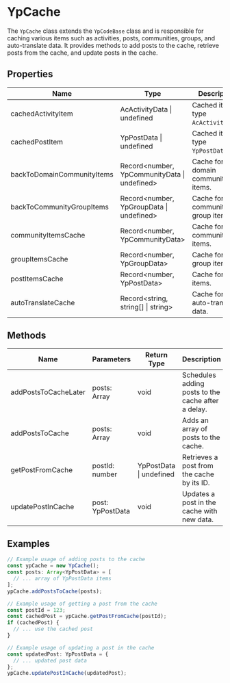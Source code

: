 # YpCache

The `YpCache` class extends the `YpCodeBase` class and is responsible for caching various items such as activities, posts, communities, groups, and auto-translate data. It provides methods to add posts to the cache, retrieve posts from the cache, and update posts in the cache.

## Properties

| Name                          | Type                                             | Description                                           |
|-------------------------------|--------------------------------------------------|-------------------------------------------------------|
| cachedActivityItem            | AcActivityData \| undefined                      | Cached item of type `AcActivityData`.                 |
| cachedPostItem                | YpPostData \| undefined                          | Cached item of type `YpPostData`.                     |
| backToDomainCommunityItems    | Record<number, YpCommunityData \| undefined>     | Cache for domain community items.                     |
| backToCommunityGroupItems     | Record<number, YpGroupData \| undefined>         | Cache for community group items.                      |
| communityItemsCache           | Record<number, YpCommunityData>                  | Cache for community items.                            |
| groupItemsCache               | Record<number, YpGroupData>                      | Cache for group items.                                |
| postItemsCache                | Record<number, YpPostData>                       | Cache for post items.                                 |
| autoTranslateCache            | Record<string, string[] \| string>               | Cache for auto-translate data.                        |

## Methods

| Name                | Parameters                | Return Type | Description                                         |
|---------------------|---------------------------|-------------|-----------------------------------------------------|
| addPostsToCacheLater| posts: Array<YpPostData>  | void        | Schedules adding posts to the cache after a delay.  |
| addPostsToCache     | posts: Array<YpPostData>  | void        | Adds an array of posts to the cache.                |
| getPostFromCache    | postId: number            | YpPostData \| undefined | Retrieves a post from the cache by its ID.       |
| updatePostInCache   | post: YpPostData          | void        | Updates a post in the cache with new data.          |

## Examples

```typescript
// Example usage of adding posts to the cache
const ypCache = new YpCache();
const posts: Array<YpPostData> = [
  // ... array of YpPostData items
];
ypCache.addPostsToCache(posts);

// Example usage of getting a post from the cache
const postId = 123;
const cachedPost = ypCache.getPostFromCache(postId);
if (cachedPost) {
  // ... use the cached post
}

// Example usage of updating a post in the cache
const updatedPost: YpPostData = {
  // ... updated post data
};
ypCache.updatePostInCache(updatedPost);
```